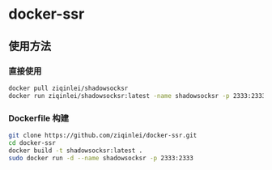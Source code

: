 # docker-ssr

## 使用方法

### 直接使用
```bash
docker pull ziqinlei/shadowsocksr
docker run ziqinlei/shadowsocksr:latest -name shadowsocksr -p 2333:2333
```

### Dockerfile 构建
```bash
git clone https://github.com/ziqinlei/docker-ssr.git
cd docker-ssr
docker build -t shadowsocksr:latest .
sudo docker run -d --name shadowsocksr -p 2333:2333
```
